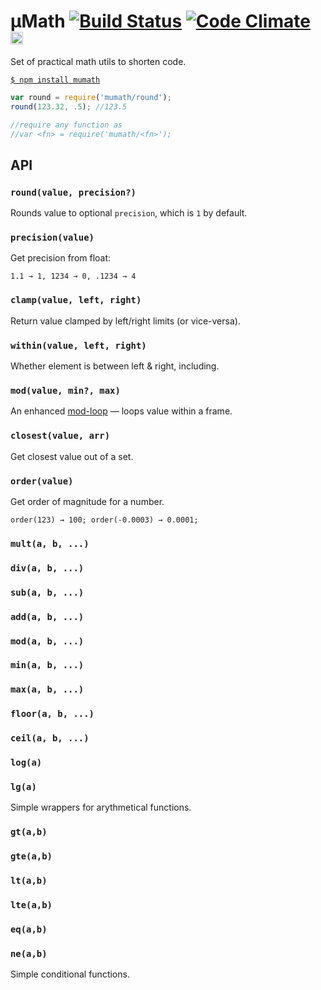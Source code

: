 # μMath [![Build Status](https://travis-ci.org/dfcreative/mumath.svg?branch=master)](https://travis-ci.org/dfcreative/mumath) [![Code Climate](https://codeclimate.com/github/dfcreative/mumath/badges/gpa.svg)](https://codeclimate.com/github/dfcreative/mumath) <a href="UNLICENSE"><img src="http://upload.wikimedia.org/wikipedia/commons/6/62/PD-icon.svg" width="20"/></a>

Set of practical math utils to shorten code.

[`$ npm install mumath`](https://npmjs.org/package/mumath)

```js
var round = require('mumath/round');
round(123.32, .5); //123.5

//require any function as
//var <fn> = require('mumath/<fn>');
```

## API

### `round(value, precision?)`

Rounds value to optional `precision`, which is `1` by default.


### `precision(value)`

Get precision from float:

`1.1 → 1, 1234 → 0, .1234 → 4`


### `clamp(value, left, right)`

Return value clamped by left/right limits (or vice-versa).


### `within(value, left, right)`

Whether element is between left & right, including.


### `mod(value, min?, max)`

An enhanced [mod-loop](http://npmjs.org/package/mod-loop) — loops value within a frame.

### `closest(value, arr)`

Get closest value out of a set.

### `order(value)`

Get order of magnitude for a number.

`order(123) → 100; order(-0.0003) → 0.0001;`

### `mult(a, b, ...)`
### `div(a, b, ...)`
### `sub(a, b, ...)`
### `add(a, b, ...)`
### `mod(a, b, ...)`
### `min(a, b, ...)`
### `max(a, b, ...)`
### `floor(a, b, ...)`
### `ceil(a, b, ...)`
### `log(a)`
### `lg(a)`

Simple wrappers for arythmetical functions.


### `gt(a,b)`
### `gte(a,b)`
### `lt(a,b)`
### `lte(a,b)`
### `eq(a,b)`
### `ne(a,b)`

Simple conditional functions.
